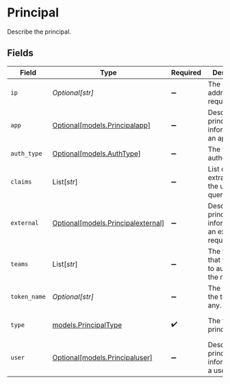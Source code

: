 # Principal

Describe the principal.


## Fields

| Field                                                                | Type                                                                 | Required                                                             | Description                                                          | Example                                                              |
| -------------------------------------------------------------------- | -------------------------------------------------------------------- | -------------------------------------------------------------------- | -------------------------------------------------------------------- | -------------------------------------------------------------------- |
| `ip`                                                                 | *Optional[str]*                                                      | :heavy_minus_sign:                                                   | The source IP address of the request.                                | 192.0.2.42                                                           |
| `app`                                                                | [Optional[models.Principalapp]](../models/principalapp.md)           | :heavy_minus_sign:                                                   | Describes the principal information of an application.               |                                                                      |
| `auth_type`                                                          | [Optional[models.AuthType]](../models/authtype.md)                   | :heavy_minus_sign:                                                   | The type of authentication.                                          |                                                                      |
| `claims`                                                             | List[*str*]                                                          | :heavy_minus_sign:                                                   | List of claims extracted from the user query.                        |                                                                      |
| `external`                                                           | [Optional[models.Principalexternal]](../models/principalexternal.md) | :heavy_minus_sign:                                                   | Describes the principal information of an external request.          |                                                                      |
| `teams`                                                              | List[*str*]                                                          | :heavy_minus_sign:                                                   | The teams that were used to authorize the request.                   | admins                                                               |
| `token_name`                                                         | *Optional[str]*                                                      | :heavy_minus_sign:                                                   | The name of the token, if any.                                       | my-user-token                                                        |
| `type`                                                               | [models.PrincipalType](../models/principaltype.md)                   | :heavy_check_mark:                                                   | The type of principal.                                               | [<br/>"User"<br/>]                                                   |
| `user`                                                               | [Optional[models.Principaluser]](../models/principaluser.md)         | :heavy_minus_sign:                                                   | Describes the principal information of a user.                       |                                                                      |